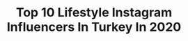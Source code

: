 ---
title: Top 10 Lifestyle Instagram Influencers In Turkey In 2020
description: >-
  Find top lifestyle Instagram influencers in Turkey in 2020. Most popular hashtags: #stayhome #quarantinelife #cekilis #aniyakala.
platform: Instagram
profiles:
  - username: "izgisimal"
    fullname: >-
      Şimal İzgi 🍒
    location: "Turkey"
    followers: 2764
    engagement: 2747
    commentsToLikes: 0.133969
    id: ckaot27amu1im0i78imlj088h
    verified: false
    hashtags: "#purple, #lilacmakeup, #makeuplook, #quarantine"
  - username: "eceetuncel"
    fullname: >-
      Ece Tuncel
    location: "Turkey"
    followers: 186838
    engagement: 1773
    commentsToLikes: 0.605199
    id: ck5ca19fwcin50i11te28n4nr
    verified: false
    hashtags: "#ootd, #tbt, #yast, #stayhome"
  - username: "onewaythreetickets"
    fullname: >-
      AYLİN▪️Travel Blogger
    location: "Turkey"
    followers: 6688
    engagement: 1638
    commentsToLikes: 0.104908
    id: ck8t941jcmw040j78xqjh4bm7
    verified: false
    hashtags: "#yunanistanturu, #museedelouvre, #kavala, #worldtraveler"
  - username: "__mervesii__"
    fullname: >-
      Merve Layık Yıldır
    location: "Turkey"
    followers: 8671
    engagement: 1488
    commentsToLikes: 0.133556
    id: ckap3hq5u31p50i7891fhmupa
    verified: false
    hashtags: "#9weekspregnant, #kpbakewith12, #arifeo, #ucak9mokkam"
  - username: "cerenkulahli"
    fullname: >-
      Ceren Külahlı
    location: "Turkey"
    followers: 73044
    engagement: 1438
    commentsToLikes: 0.762949
    id: ck8t09eaxra4i0j78w6hhxucx
    verified: false
    hashtags: "#cekilis, #makyaj, #makyajmalzemesi, #makeup"
  - username: "simlipullu"
    fullname: >-
      Simay Çetinkaya Pullu
    location: "Turkey"
    followers: 9594
    engagement: 1394
    commentsToLikes: 0.161409
    id: ck8t3cgo62qsy0j78b6gwj87u
    verified: false
    hashtags: "#styhmbsf, #cumal, #dekorasyon, #gezi"
  - username: "ozlem.ozaydiin"
    fullname: >-
      Ö 𝐙 𝐋 𝐄 𝐌   Ö 𝐙 𝐀 𝐘 𝐃 𝐈 𝐍
    location: "Turkey"
    followers: 14249
    engagement: 1377
    commentsToLikes: 0.112224
    id: ck9wfl6vhpcc20j78ohgu3nuz
    verified: false
    hashtags: "#summervibes, #gezginstagram, #oodt, #thebest"
  - username: "__belqin__"
    fullname: >-
      belgin kandemir | Denizli
    location: "Turkey"
    followers: 16204
    engagement: 1051
    commentsToLikes: 0.158336
    id: ck13643re4o8s0i195eq3l821
    verified: false
    hashtags: "#camping, #pazar, #holiday, #papatya"
  - username: "mayabasol"
    fullname: >-
      A S Y A & M A Y A  B A Ş O L
    location: "Turkey"
    followers: 197026
    engagement: 615
    commentsToLikes: 0.072396
    id: ck137l5f4c3fj0i19zcbknynz
    verified: false
    hashtags: "#possitivevibes, #summer, #happybirthdaytome, #spring"
  - username: "busrayurtgul"
    fullname: >-
      Büşra Yurtgül Neziroglulari
    location: "Turkey"
    followers: 249644
    engagement: 590
    commentsToLikes: 0.178358
    id: ck139k5xplpjy0i19x6soai4b
    verified: false
    hashtags: "#styleoftheday, #today, #poolchallenge, #homeoutfit"
---